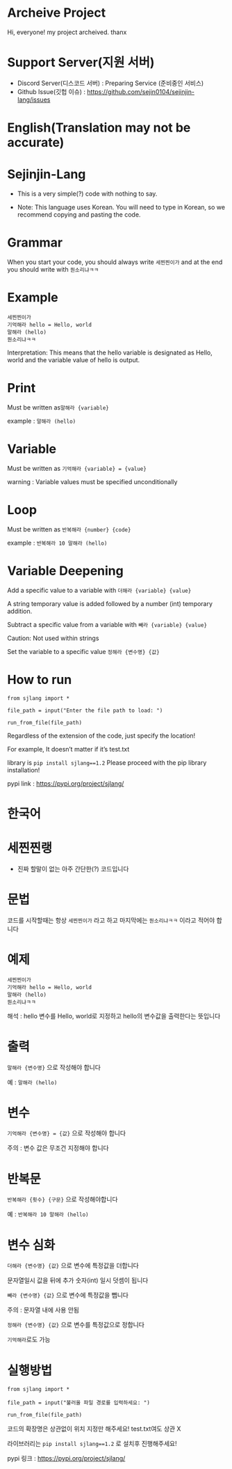 # Archeive Project

Hi, everyone! my project archeived.
thanx

# Support Server(지원 서버)

+ Discord Server(디스코드 서버) : Preparing Service (준비중인 서비스)
+ Github Issue(깃헙 이슈) : https://github.com/sejin0104/sejinjin-lang/issues

# English(Translation may not be accurate)
# Sejinjin-Lang

+ This is a very simple(?) code with nothing to say.

+ Note: This language uses Korean. You will need to type in Korean, so we recommend copying and pasting the code.

# Grammar

When you start your code, you should always write `세찐찐이가` and at the end you should write with `뭔소리냐ㅋㅋ`

# Example

```
세찐찐이가
기억해라 hello = Hello, world
말해라 (hello)
뭔소리냐ㅋㅋ
```

Interpretation: This means that the hello variable is designated as Hello, world and the variable value of hello is output.

# Print

Must be written as```말해라 {variable}```

example : `말해라 (hello)`

# Variable

Must be written as ```기억해라 {variable} = {value}```

warning : Variable values ​​must be specified unconditionally

# Loop

Must be written as ```반복해라 {number} {code}```

example : ```반복해라 10 말해라 (hello)```

# Variable Deepening

Add a specific value to a variable with ```더해라 {variable} {value}```

A string temporary value is added followed by a number (int) temporary addition.

Subtract a specific value from a variable with ```빼라 {variable} {value}```

Caution: Not used within strings

Set the variable to a specific value ```정해라 {변수명} {값}```

# How to run

```
from sjlang import *

file_path = input("Enter the file path to load: ")

run_from_file(file_path)
```

Regardless of the extension of the code, just specify the location!

For example, It doesn’t matter if it’s test.txt

library is ```pip install sjlang==1.2``` Please proceed with the pip library installation!

pypi link : https://pypi.org/project/sjlang/

# 한국어
# 세찐찐랭

+ 진짜 할말이 없는 아주 간단한(?) 코드입니다

# 문법

코드를 시작할때는 항상 `세찐찐이가` 라고 하고 마지막에는 `뭔소리냐ㅋㅋ` 이라고 적어야 합니다

# 예제

```
세찐찐이가
기억해라 hello = Hello, world
말해라 (hello)
뭔소리냐ㅋㅋ
```

해석 : hello 변수를 Hello, world로 지정하고 hello의 변수값을 출력한다는 뜻입니다

# 출력

```말해라 {변수명}``` 으로 작성해야 합니다

예 : `말해라 (hello)`

# 변수

```기억해라 {변수명} = {값}``` 으로 작성해야 합니다

주의 : 변수 값은 무조건 지정해야 합니다

# 반복문

```반복해라 {횟수} {구문}``` 으로 작성해야합니다

예 : ```반복해라 10 말해라 (hello)```

# 변수 심화

```더해라 {변수명} {값}``` 으로 변수에 특정값을 더합니다

문자열일시 값을 뒤에 추가 숫자(int) 일시 덧셈이 됩니다

```빼라 {변수명} {값}``` 으로 변수에 특정값을 뺍니다

주의 : 문자열 내에 사용 안됨

```정해라 {변수명} {값}``` 으로 변수를 특정값으로 정합니다

```기억해라```로도 가능

# 실행방법

```
from sjlang import *

file_path = input("불러올 파일 경로를 입력하세요: ")

run_from_file(file_path)
```

코드의 확장명은 상관없이 위치 지정만 해주세요!
test.txt여도 상관 X

라이브러리는 ```pip install sjlang==1.2``` 로 설치후 진행해주세요!

pypi 링크 : https://pypi.org/project/sjlang/
